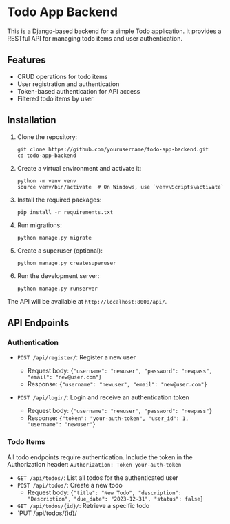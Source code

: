 # Todo App Backend

This is a Django-based backend for a simple Todo application. It provides a RESTful API for managing todo items and user authentication.

## Features

- CRUD operations for todo items
- User registration and authentication
- Token-based authentication for API access
- Filtered todo items by user

## Installation

1. Clone the repository:
   ```
   git clone https://github.com/yourusername/todo-app-backend.git
   cd todo-app-backend
   ```

2. Create a virtual environment and activate it:
   ```
   python -m venv venv
   source venv/bin/activate  # On Windows, use `venv\Scripts\activate`
   ```

3. Install the required packages:
   ```
   pip install -r requirements.txt
   ```

4. Run migrations:
   ```
   python manage.py migrate
   ```

5. Create a superuser (optional):
   ```
   python manage.py createsuperuser
   ```

6. Run the development server:
   ```
   python manage.py runserver
   ```

The API will be available at `http://localhost:8000/api/`.

## API Endpoints

### Authentication

- `POST /api/register/`: Register a new user
  - Request body: `{"username": "newuser", "password": "newpass", "email": "new@user.com"}`
  - Response: `{"username": "newuser", "email": "new@user.com"}`

- `POST /api/login/`: Login and receive an authentication token
  - Request body: `{"username": "newuser", "password": "newpass"}`
  - Response: `{"token": "your-auth-token", "user_id": 1, "username": "newuser"}`

### Todo Items

All todo endpoints require authentication. Include the token in the Authorization header: `Authorization: Token your-auth-token`

- `GET /api/todos/`: List all todos for the authenticated user
- `POST /api/todos/`: Create a new todo
  - Request body: `{"title": "New Todo", "description": "Description", "due_date": "2023-12-31", "status": false}`
- `GET /api/todos/{id}/`: Retrieve a specific todo
- `PUT /api/todos/{id}/